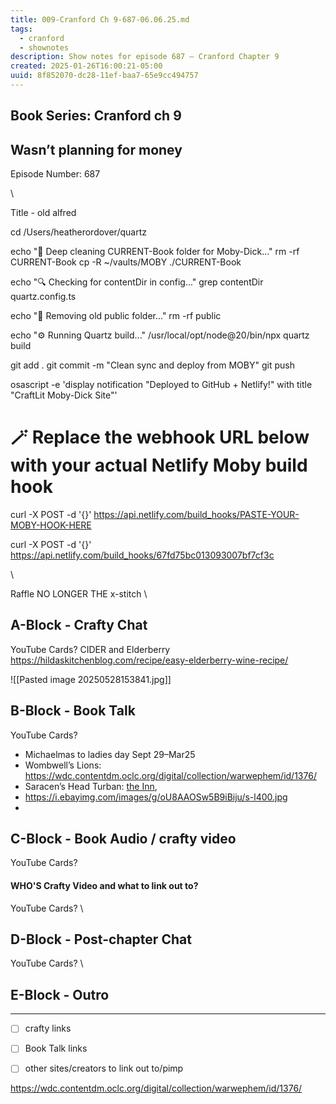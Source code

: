 ```yaml
---
title: 009-Cranford Ch 9-687-06.06.25.md
tags:
  - cranford
  - shownotes
description: Show notes for episode 687 – Cranford Chapter 9
created: 2025-01-26T16:00:21-05:00
uuid: 8f852070-dc28-11ef-baa7-65e9cc494757
---
```

## Book Series: Cranford ch 9

Wasn’t planning for money
---

Episode Number: 687

\

Title - old alfred



cd /Users/heatherordover/quartz

echo "🐳 Deep cleaning CURRENT-Book folder for Moby-Dick..."
rm -rf CURRENT-Book
cp -R ~/vaults/MOBY ./CURRENT-Book

echo "🔍 Checking for contentDir in config..."
grep contentDir quartz.config.ts

echo "🧼 Removing old public folder..."
rm -rf public

echo "⚙️ Running Quartz build..."
/usr/local/opt/node@20/bin/npx quartz build

git add .
git commit -m "Clean sync and deploy from MOBY"
git push

osascript -e 'display notification "Deployed to GitHub + Netlify!" with title "CraftLit Moby-Dick Site"'

# 🪄 Replace the webhook URL below with your actual Netlify Moby build hook
curl -X POST -d '{}' https://api.netlify.com/build_hooks/PASTE-YOUR-MOBY-HOOK-HERE








curl -X POST -d '{}' https://api.netlify.com/build_hooks/67fd75bc013093007bf7cf3c







\

Raffle
NO LONGER THE x-stitch
\

## A-Block - Crafty Chat
YouTube Cards?
CIDER
and
Elderberry https://hildaskitchenblog.com/recipe/easy-elderberry-wine-recipe/

![[Pasted image 20250528153841.jpg]]
## B-Block - Book Talk
YouTube Cards?
- Michaelmas to  ladies day Sept 29–Mar25
- Wombwell’s Lions: https://wdc.contentdm.oclc.org/digital/collection/warwephem/id/1376/
- Saracen’s Head Turban: [the Inn](https://en.wikipedia.org/wiki/Saracen%27s_Head,_London), 
- https://i.ebayimg.com/images/g/oU8AAOSw5B9iBiju/s-l400.jpg
- 

## C-Block - Book Audio / crafty video
YouTube Cards?



#### WHO'S Crafty Video and what to link out to?
YouTube Cards?
\

## D-Block - Post-chapter Chat
YouTube Cards?
\

## E-Block - Outro


---

- [ ] crafty links<!-- {"uuid":"daab429d-c016-4d6a-9c20-e33ee237b8f1"} -->

- [ ] Book Talk links<!-- {"uuid":"d9a40a47-47a4-42c5-8968-0de3ed212f9d"} -->

- [ ] other sites/creators to link out to/pimp<!-- {"uuid":"850a1d79-56f0-4361-98bc-744de20736b4"} -->

https://wdc.contentdm.oclc.org/digital/collection/warwephem/id/1376/